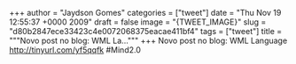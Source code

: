 
+++
author = "Jaydson Gomes"
categories = ["tweet"]
date = "Thu Nov 19 12:55:37 +0000 2009"
draft = false
image = "{TWEET_IMAGE}"
slug = "d80b2847ece33423c4e0072068375eacae411bf4"
tags = ["tweet"]
title = """Novo post no blog: WML La..."""
+++
Novo post no blog: WML Language http://tinyurl.com/yf5qqfk #Mind2.0
